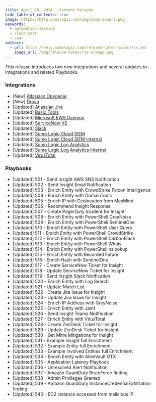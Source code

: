 ```yaml
---
title: April 18, 2024 - Content Release
hide_table_of_contents: true
image: https://help.sumologic.com/img/sumo-square.png
keywords:
  - automation service
  - cloud soar
  - soar
authors:
  - url: https://help.sumologic.com/release-notes-csoar/rss.xml
    image_url: /img/release-notes/rss-orange.png
---
```


This release introduces two new integrations and several updates to integrations and related Playbooks.

### Integrations

* [New] [Atlassian Opsgenie](https://help.sumologic.com/docs/platform-services/automation-service/app-central/integrations/atlassian-opsgenie/)
* [New] [Druva](https://help.sumologic.com/docs/platform-services/automation-service/app-central/integrations/druva/)
* [Updated] [Atlassian Jira](https://help.sumologic.com/docs/platform-services/automation-service/app-central/integrations/atlassian-jira/)
* [Updated] [Basic Tools](https://help.sumologic.com/docs/platform-services/automation-service/app-central/integrations/basic-tools/)
* [Updated] [Microsoft EWS Daemon](https://help.sumologic.com/docs/platform-services/automation-service/app-central/integrations/microsoft-ews-daemon/)
* [Updated] [ServiceNow V2](https://help.sumologic.com/docs/platform-services/automation-service/app-central/integrations/servicenow-v2/)
* [Updated] [Slack](https://help.sumologic.com/docs/platform-services/automation-service/app-central/integrations/slack/)
* [Updated] [Sumo Logic Cloud SIEM](https://help.sumologic.com/docs/platform-services/automation-service/app-central/integrations/sumo-logic-cloud-siem/)
* [Updated] [Sumo Logic Cloud SIEM Internal](https://help.sumologic.com/docs/platform-services/automation-service/app-central/integrations/sumo-logic-cloud-siem-internal/)
* [Updated] [Sumo Logic Log Analytics](https://help.sumologic.com/docs/platform-services/automation-service/app-central/integrations/sumo-logic-log-analytics/)
* [Updated] [Sumo Logic Log Analytics Internal](https://help.sumologic.com/docs/platform-services/automation-service/app-central/integrations/sumo-logic-log-analytics-internal/)
* [Updated] [VirusTotal](https://help.sumologic.com/docs/platform-services/automation-service/app-central/integrations/virustotal/)

### Playbooks

* [Updated] 501 - Send Insight AWS SNS Notification
* [Updated] 502 - Send Insight Email Notification
* [Updated] 503 - Enrich Entity with CrowdStrike Falcon Intelligence
* [Updated] 504 - Enrich Entity with DomainTools
* [Updated] 505 - Enrich IP with Geolocation from MaxMind
* [Updated] 506 - Recommend Insight Response
* [Updated] 507 - Create PagerDuty Incident for Insight
* [Updated] 508 - Enrich Entity with PowerShell GreyNoise
* [Updated] 509 - Enrich Entity with PowerShell SentinelOne
* [Updated] 510 - Enrich Entity with PowerShell User Query
* [Updated] 511 - Enrich Entity with PowerShell CrowdStrike
* [Updated] 512 - Enrich Entity with PowerShell CarbonBlack
* [Updated] 513 - Enrich Entity with PowerShell Whois
* [Updated] 514 - Enrich Entity with PowerShell nslookup
* [Updated] 515 - Enrich Entity with Recorded Future
* [Updated] 516 - Enrich Hash with SentinelOne
* [Updated] 517 - Create ServiceNow Ticket for Insight
* [Updated] 518 - Update ServiceNow Ticket for Insight
* [Updated] 519 - Send Insight Slack Notification
* [Updated] 520 - Enrich Entity with Log Search
* [Updated] 521 - Update Match List
* [Updated] 522 - Create Jira Issue for Insight
* [Updated] 523 - Update Jira Issue for Insight
* [Updated] 524 - Enrich IP Address with GreyNoise
* [Updated] 525 - Enrich Entity with Jamf
* [Updated] 526 - Send Insight Teams Notification
* [Updated] 527 - Enrich Entity with VirusTotal
* [Updated] 528 - Create ZenDesk Ticket for Insight
* [Updated] 529 - Update ZenDesk Ticket for Insight
* [Updated] 530 - Get Mitre Mitigations for Insight
* [Updated] 531 - Example Insight full Enrichment
* [Updated] 532 - Example Entity full Enrichment
* [Updated] 533 - Example Involved Entities full Enrichment
* [Updated] 534 - Enrich Entity with AlienVault OTX
* [Updated] 535 - Application Latency Playbook
* [Updated] 536 - Unresolved Alert Notification
* [Updated] 537 - Amazon GuardDuty BruteForce finding
* [Updated] 538 - Admin Privileges Granted
* [Updated] 539 - Amazon GuardDuty InstanceCredentialExfiltration finding
* [Updated] 540 - EC2 instance accessed from malicious IP
